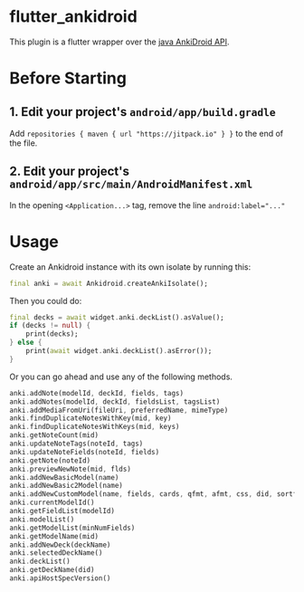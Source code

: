 # flutter_ankidroid

This plugin is a flutter wrapper over the [java AnkiDroid API](https://github.com/ankidroid/Anki-Android/wiki/AnkiDroid-API). 

# Before Starting

## 1. Edit your project's `android/app/build.gradle`

Add `repositories { maven { url "https://jitpack.io" } }` to the end of the file.

## 2. Edit your project's `android/app/src/main/AndroidManifest.xml`

In the opening `<Application...>` tag, remove the line `android:label="..."`

# Usage

Create an Ankidroid instance with its own isolate by running this:

```dart
final anki = await Ankidroid.createAnkiIsolate();
```

Then you could do:

```dart 
final decks = await widget.anki.deckList().asValue();
if (decks != null) {
    print(decks);
} else {
    print(await widget.anki.deckList().asError());
}
```

Or you can go ahead and use any of the following methods.

```dart
anki.addNote(modelId, deckId, fields, tags)
anki.addNotes(modelId, deckId, fieldsList, tagsList)
anki.addMediaFromUri(fileUri, preferredName, mimeType)
anki.findDuplicateNotesWithKey(mid, key)
anki.findDuplicateNotesWithKeys(mid, keys)
anki.getNoteCount(mid)
anki.updateNoteTags(noteId, tags)
anki.updateNoteFields(noteId, fields)
anki.getNote(noteId)
anki.previewNewNote(mid, flds)
anki.addNewBasicModel(name)
anki.addNewBasic2Model(name)
anki.addNewCustomModel(name, fields, cards, qfmt, afmt, css, did, sortf)
anki.currentModelId()
anki.getFieldList(modelId)
anki.modelList()
anki.getModelList(minNumFields)
anki.getModelName(mid)
anki.addNewDeck(deckName)
anki.selectedDeckName()
anki.deckList()
anki.getDeckName(did)
anki.apiHostSpecVersion()
```
